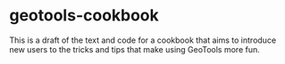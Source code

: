 geotools-cookbook
=================

This is a draft of the text and code for a cookbook that aims to introduce new users to the tricks and tips that make using GeoTools more fun.

